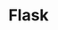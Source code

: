 ---
layout: chapter
title: Flask
slides:

  - class: title-slide
    content: |

      ![Gather Workshops Logo]([[BASE_URL]]/theme/assets/images/gw_logo.png)

      # Flask
      _Running a Python website_



## What is it

### Python framework for websites

### HTML and CSS website with python behind it

### allows you to run code before displaying a page

### allows you to re-use code across pages

### built in support for database access



## Set up new project from starter

### copy files assets/zip/flask-starter.zip

### put files in project folder

### simple tour




## Run project

### open shell

### navigate to project

### run runserver.py

### open in browser




## Create routes and templates

### route for upload

### template for upload

### route for login

### template for login

### route for user profile

### template for user profile



## Create navigation

### create nav bar include

### write html for nav bar

### include in all templates



  - content: |

      ![Thumbs Up!]([[BASE_URL]]/theme/assets/images/thumbs-up.svg){: height="200"}

      ## Flask: Complete!

      [Take me to the next chapter!](web-forms.html)

---